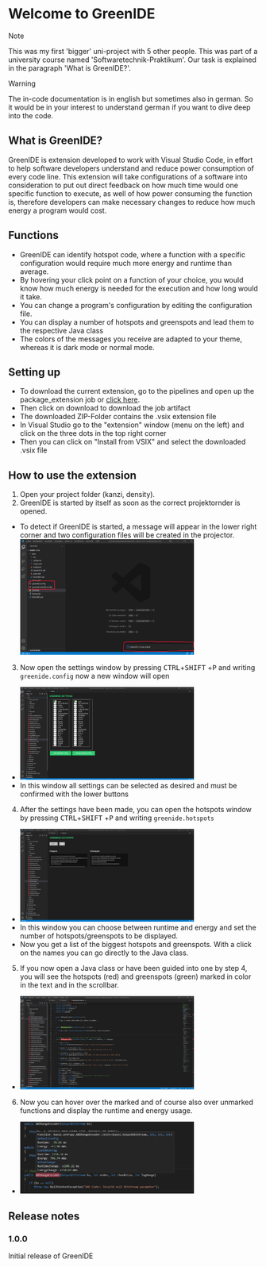 
# Welcome to GreenIDE

> [!NOTE]  
> This was my first 'bigger' uni-project with 5 other people. This was part of a university course named 'Softwaretechnik-Praktikum'. Our task is explained in the paragraph 'What is GreenIDE?'. 

> [!WARNING]
> The in-code documentation is in english but sometimes also in german. So it would be in your interest to understand german if you want to dive deep into the code.

## What is GreenIDE?
GreenIDE is extension developed to work with Visual Studio Code, in effort to help software developers understand and reduce power consumption of every code line. This extension will take configurations of a software into consideration to put out direct feedback on how much time would one specific function to execute, as well of how power consuming the function is, therefore developers can make necessary changes to reduce how much energy a program would cost.
  
## Functions
- GreenIDE can identify hotspot code, where a function with a specific configuration would require much more energy and runtime than average.
- By hovering your click point on a function of your choice, you would know how much energy is needed for the execution and how long would it take.
- You can change a program's configuration by editing the configuration file.
- You can display a number of hotspots and greenspots and lead them to the respective Java class 
- The colors of the messages you receive are adapted to your theme, whereas it is dark mode or normal mode.

## Setting up
- To download the current extension, go to the pipelines and open up the package_extension job or <a href="https://git.informatik.uni-leipzig.de/swtp-21-22/swt-p-ws-2020-2021/swtp-2021-13/-/jobs/artifacts/main/download?job=package_extension">click here</a>.
- Then click on download to download the job artifact
- The downloaded ZIP-Folder contains the .vsix extension file
- In Visual Studio  go to the "extension" window (menu on the left) and click on the three dots in the top right corner
- Then you can click on "Install from VSIX" and select the downloaded .vsix file

## How to use the extension
1. Open your project folder (kanzi, density).
2. GreenIDE is started by itself as soon as the correct projektornder is opened.
- To detect if GreenIDE is started, a message will appear in the lower right corner and two configuration files will be created in the projector. <img src="readme_screenshots/start_marked.png" width=350>
3. Now open the settings window by pressing <kbd>CTRL</kbd>+<kbd>SHIFT</kbd> +<kbd>P</kbd> and writing `greenide.config` now a new window will open
- <img src="readme_screenshots/settings_window.png" width=350>
- In this window all settings can be selected as desired and must be confirmed with the lower buttons
4. After the settings have been made, you can open the hotspots window by pressing <kbd>CTRL</kbd>+<kbd>SHIFT</kbd> +<kbd>P</kbd> and writing `greenide.hotspots`
- <img src="readme_screenshots/hotspots_window.png" width=350>
- In this window you can choose between runtime and energy and set the number of hotspots/greenspots to be displayed.
- Now you get a list of the biggest hotspots and greenspots. With a click on the names you can go directly to the Java class.
5. If you now open a Java class or have been guided into one by step 4, you will see the hotspots (red) and greenspots (green) marked in color in the text and in the scrollbar.
- <img src="readme_screenshots/code_sample.png" width=350>
6. Now you can hover over the marked and of course also over unmarked functions and display the runtime and energy usage.
- <img src="readme_screenshots/hover_sample.png" width=350>

## Release notes
### 1.0.0
Initial release of GreenIDE

  





  
